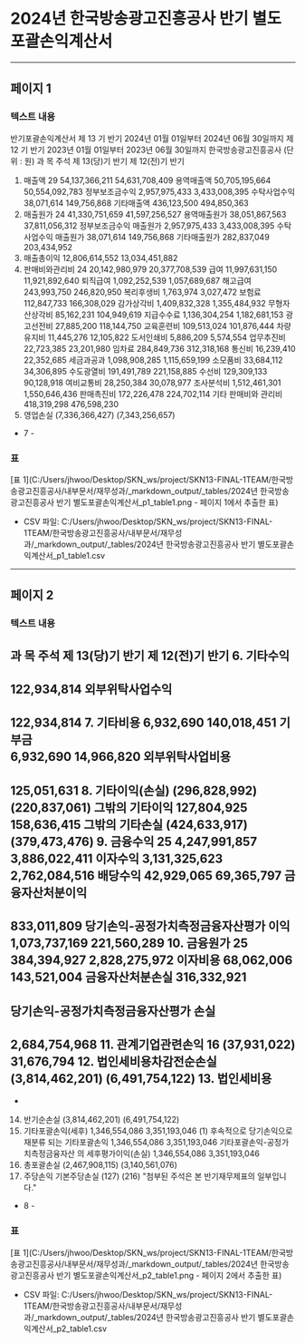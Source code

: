 # 2024년 한국방송광고진흥공사 반기 별도포괄손익계산서

---

## 페이지 1
### 텍스트 내용
반기포괄손익계산서
제 13 기 반기 2024년 01월 01일부터 2024년 06월 30일까지
제 12 기 반기 2023년 01월 01일부터 2023년 06월 30일까지
한국방송광고진흥공사
(단위 : 원)
과               목
주석
제 13(당)기 반기
제 12(전)기 반기
1. 매출액
29
54,137,366,211
54,631,708,409
  용역매출액
50,705,195,664
50,554,092,783
  정부보조금수익
2,957,975,433
3,433,008,395
  수탁사업수익
38,071,614
149,756,868
  기타매출액
436,123,500
494,850,363
2. 매출원가
24
41,330,751,659
41,597,256,527
  용역매출원가
38,051,867,563
37,811,056,312
  정부보조금수익 매출원가
2,957,975,433
3,433,008,395
  수탁사업수익 매출원가
38,071,614
149,756,868
  기타매출원가
282,837,049
203,434,952
3. 매출총이익
12,806,614,552
13,034,451,882
4. 판매비와관리비
24
20,142,980,979
20,377,708,539
  급여
11,997,631,150
11,921,892,640
  퇴직급여
1,092,252,539
1,057,689,687
  해고급여
243,993,750
246,820,950
  복리후생비
1,763,974
3,027,472
  보험료
112,847,733
166,308,029
  감가상각비
1,409,832,328
1,355,484,932
  무형자산상각비
85,162,231
104,949,619
  지급수수료
1,136,304,254
1,182,681,153
  광고선전비
27,885,200
118,144,750
  교육훈련비
109,513,024
101,876,444
  차량유지비
11,445,276
12,105,822
  도서인쇄비
5,886,209
5,574,554
  업무추진비
22,723,385
23,201,980
  임차료
284,849,736
312,318,168
  통신비
16,239,410
22,352,685
  세금과공과
1,098,908,285
1,115,659,199
  소모품비
33,684,112
34,306,895
  수도광열비
191,491,789
221,158,885
  수선비
129,309,133
90,128,918
  여비교통비
28,250,384
30,078,977
  조사분석비
1,512,461,301
1,550,646,436
  판매촉진비
172,226,478
224,702,114
  기타 판매비와 관리비
418,319,298
476,598,230
5. 영업손실
(7,336,366,427)
(7,343,256,657)
- 7 -
### 표
[표 1](C:/Users/jhwoo/Desktop/SKN_ws/project/SKN13-FINAL-1TEAM/한국방송광고진흥공사/내부문서/재무성과/_markdown_output/_tables/2024년 한국방송광고진흥공사 반기 별도포괄손익계산서_p1_table1.png - 페이지 1에서 추출한 표)
- CSV 파일: C:/Users/jhwoo/Desktop/SKN_ws/project/SKN13-FINAL-1TEAM/한국방송광고진흥공사/내부문서/재무성과/_markdown_output/_tables/2024년 한국방송광고진흥공사 반기 별도포괄손익계산서_p1_table1.csv

---

## 페이지 2
### 텍스트 내용
과               목
주석
제 13(당)기 반기
제 12(전)기 반기
6. 기타수익
-
122,934,814
  외부위탁사업수익 
-
122,934,814
7. 기타비용
6,932,690
140,018,451
  기부금  
6,932,690
14,966,820
  외부위탁사업비용
-
125,051,631
8. 기타이익(손실)
(296,828,992)
(220,837,061)
  그밖의 기타이익
127,804,925
158,636,415
  그밖의 기타손실 
(424,633,917)
(379,473,476)
9. 금융수익
25
4,247,991,857
3,886,022,411
  이자수익
3,131,325,623
2,762,084,516
  배당수익
42,929,065
69,365,797
  금융자산처분이익
-
833,011,809
  당기손익-공정가치측정금융자산평가 
  이익
1,073,737,169
221,560,289
10. 금융원가
25
384,394,927
2,828,275,972
  이자비용
68,062,006
143,521,004
  금융자산처분손실
316,332,921
-
  당기손익-공정가치측정금융자산평가 
  손실
-
2,684,754,968
11. 관계기업관련손익
16
(37,931,022)
31,676,794
12. 법인세비용차감전순손실
(3,814,462,201)
(6,491,754,122)
13. 법인세비용
-
-
14. 반기순손실
(3,814,462,201)
(6,491,754,122)
15. 기타포괄손익(세후)
1,346,554,086
3,351,193,046
  (1) 후속적으로 당기손익으로 재분류 
  되는 기타포괄손익
1,346,554,086
3,351,193,046
  기타포괄손익-공정가치측정금융자산 
  의 세후평가이익(손실)
1,346,554,086
3,351,193,046
16. 총포괄손실
(2,467,908,115)
(3,140,561,076)
17. 주당손익
      기본주당손실
(127)
(216)
"첨부된 주석은 본 반기재무제표의 일부입니다."
- 8 -
### 표
[표 1](C:/Users/jhwoo/Desktop/SKN_ws/project/SKN13-FINAL-1TEAM/한국방송광고진흥공사/내부문서/재무성과/_markdown_output/_tables/2024년 한국방송광고진흥공사 반기 별도포괄손익계산서_p2_table1.png - 페이지 2에서 추출한 표)
- CSV 파일: C:/Users/jhwoo/Desktop/SKN_ws/project/SKN13-FINAL-1TEAM/한국방송광고진흥공사/내부문서/재무성과/_markdown_output/_tables/2024년 한국방송광고진흥공사 반기 별도포괄손익계산서_p2_table1.csv